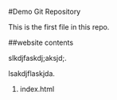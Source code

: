 #Demo Git Repository

This is the first file in this repo.

##website contents


slkdjfaskdj;aksjd;.

lsakdjflaskjda.

1. index.html

